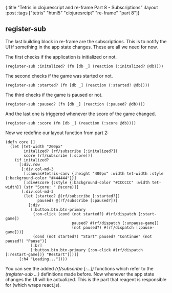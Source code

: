 {:title "Tetris in clojurescript and re-frame Part 8 - Subscriptions"
 :layout :post
 :tags  ["tetris" "html5" "clojuresrcipt" "re-frame" "part 8"]}
 

## register-sub

The last building block in re-frame are the subscriptions. This is to notify the UI if something in the app state
changes. These are all we need for now.
  
The first checks if the application is initialized or not.

    (register-sub :initalized? (fn [db _] (reaction (:initalized? @db))))
    
The second checks if the game was started or not.

    (register-sub :started? (fn [db _] (reaction (:started? @db))))

The third checks if the game is paused or not.

    (register-sub :paused? (fn [db _] (reaction (:paused? @db))))

And the last one is triggered whenever the score of the game changed.

    (register-sub :score (fn [db _] (reaction (:score @db))))

Now we redefine our layout function from part 2:  

    (defn core []
      (let [tet-width "200px"
            initalized? (rf/subscribe [:initalized?])
            score (rf/subscribe [:score])]
        (if initalized?
          [:div.row
           [:div.col-md-3
            [:canvas#tetris-canv {:height "400px" :width tet-width :style {:background-color "#444444"}}]
            [:div#score {:style {:background-color "#CCCCCC" :width tet-width}} (str "Score: " @score)]]
           [:div.col-md-3
            (let [started? @(rf/subscribe [:started?])
                  paused? @(rf/subscribe [:paused?])]
              [:div
               [:button.btn.btn-primary
                {:on-click (cond (not started?) #(rf/dispatch [:start-game])
                                 paused? #(rf/dispatch [:unpause-game])
                                 (not paused?) #(rf/dispatch [:pause-game]))}
                (cond (not started?) "Start" paused? "Continue" (not paused?) "Pause")]
               [:br]
               [:button.btn.btn-primary {:on-click #(rf/dispatch [:restart-game])} "Restart"]])]]
          [:h4 "Loading..."])))

You can see the added _(rf/subscribe [:...])_ functions which refer to the _(register-sub ...)_ definitions made
before. Now whenever the app state changes the UI will be actualized. This is the part that reagent is 
responsible for (which wraps react.js).